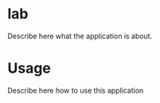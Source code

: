 lab
===

Describe here what the application is about.

Usage
=====

Describe here how to use this application
